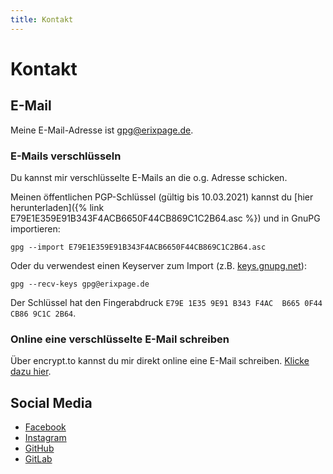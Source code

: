 ```yaml
---
title: Kontakt
---
```

# Kontakt
## E-Mail
Meine E-Mail-Adresse ist [gpg@erixpage.de](mailto:gpg@erixpage.de).

### E-Mails verschlüsseln
Du kannst mir verschlüsselte E-Mails an die o.g. Adresse schicken.

Meinen öffentlichen PGP-Schlüssel (gültig bis 10.03.2021) kannst du [hier herunterladen]({% link E79E1E359E91B343F4ACB6650F44CB869C1C2B64.asc %}) und in GnuPG importieren:

```
gpg --import E79E1E359E91B343F4ACB6650F44CB869C1C2B64.asc
```

Oder du verwendest einen Keyserver zum Import (z.B. [keys.gnupg.net](http://keys.gnupg.net/pks/lookup?op=get&search=0x0F44CB869C1C2B64)):

```
gpg --recv-keys gpg@erixpage.de
```

Der Schlüssel hat den Fingerabdruck `E79E 1E35 9E91 B343 F4AC  B665 0F44 CB86 9C1C 2B64`.

### Online eine verschlüsselte E-Mail schreiben
Über encrypt.to kannst du mir direkt online eine E-Mail schreiben. [Klicke dazu hier](https://encrypt.to/gpg@erixpage.de).

## Social Media

- [Facebook](https://www.facebook.com/eric.haberstroh)
- [Instagram](https://www.instagram.com/pille1842/)
- [GitHub](https://github.com/pille1842)
- [GitLab](https://gitlab.com/pille1842)
